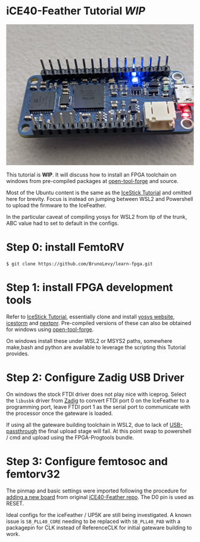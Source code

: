 iCE40-Feather Tutorial _WIP_
======================

![iCE40-Feather](Images/ice40_Feather.jpg)

This tutorial is **WIP**. It will discuss how to install an FPGA toolchain on windows from pre-compiled packages at [open-tool-forge](https://github.com/open-tool-forge/fpga-toolchain/releases/tag/nightly-20201228) and source.

Most of the Ubuntu content is the same as the [IceStick Tutorial](IceStick.md) and omitted here for brevity. Focus is instead on jumping between WSL2 and Powershell to upload the firmware to the IceFeather.

In the particular caveat of compiling yosys for WSL2 from tip of the trunk, ABC value had to set to default in the configs.

Step 0: install FemtoRV
=======================
```
$ git clone https://github.com/BrunoLevy/learn-fpga.git
```

Step 1: install FPGA development tools
======================================

Refer to [IceStick Tutorial](IceStick.md), essentially clone and install [yosys website](https://github.com/YosysHQ/yosys), [icestorm](https://github.com/YosysHQ/icestorm) and [nextpnr](https://github.com/YosysHQ/nextpnr). Pre-compiled versions of these can also be obtained for windows
using [open-tool-forge](https://github.com/open-tool-forge/fpga-toolchain/releases/tag/nightly-20201228).

On windows install these under WSL2 or MSYS2 paths, somewhere make,bash and python are available to leverage the scripting this Tutorial provides.

Step 2: Configure Zadig USB Driver
==================================

On windows the stock FTDI driver does not play nice with iceprog. Select
the `libusbk` driver from [Zadig](https://zadig.akeo.ie/) to convert FTDI port 0 on the IceFeather to a programming port, leave FTDI port 1 as the
serial port to communicate with the processor once the gateware is loaded.

If using all the gateware building toolchain in WSL2, due to lack of [USB-passthrough](https://github.com/microsoft/WSL/issues/2195) the final upload stage will fail. At this point swap to
powershell / cmd and upload using the FPGA-Progtools bundle.

Step 3: Configure femtosoc and femtorv32
========================================
The pinmap and basic settings were imported following the procedure for [adding a new board](newboard.md) from original [iCE40-Feather repo](https://github.com/joshajohnson/iCE40-feather/). The D0 pin is used as RESET.

Ideal configs for the iceFeather / UP5K are still being investigated. A known issue is `SB_PLL40_CORE` needing to be replaced with `SB_PLL40_PAD` with a packagepin for CLK instead of ReferenceCLK for initial gateware building to work.